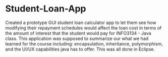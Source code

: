 # Student-Loan-App

Created a prototype GUI student loan calculator app to let them see how modifying their repayment schedules would affect the loan cost in terms of the amount of interest that the student would pay for INFO3134 - Java class. This application was supposed to summarize our what we had learned for the course including: encapsulation, inheritance, polymorphism, and the UI/UX capabilities java has to offer. This was all done in Eclipse. 
